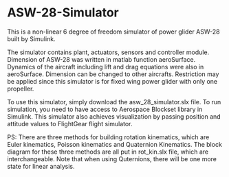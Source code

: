 # ASW-28-Simulator
This is a non-linear 6 degree of freedom simulator of power glider ASW-28 built by Simulink.

The simulator contains plant, actuators, sensors and controller module. Dimension of ASW-28 was written in matlab function aeroSurface. Dynamics of the aircraft including lift and drag equations were also in aeroSurface. Dimension can be changed to other aircrafts. Restriction may be applied since this simulator is for fixed wing power glider with only one propeller. 

To use this simulator, simply download the asw_28_simulator.slx file. To run simulation, you need to have access to Aerospace Blockset library in Simulink. This simulator also achieves visualization by passing position and attitude values to FlightGear flight simulator. 

PS: There are three methods for building rotation kinematics, which are Euler kinematics, Poisson kinematics and Quaternion Kinematics. The block diagram for these three methods are all put in rot_kin.slx file, which are interchangeable. Note that when using Quternions, there will be one more state for linear analysis. 
